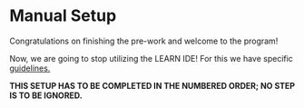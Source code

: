 # Manual Setup

Congratulations on finishing the pre-work and welcome to the program!

Now, we are going to stop utilizing the LEARN IDE! For this we have specific [guidelines.](https://github.com/learn-co-curriculum/manual_setup)  
    
**THIS SETUP HAS TO BE COMPLETED IN THE NUMBERED ORDER; NO STEP IS TO BE IGNORED.**

